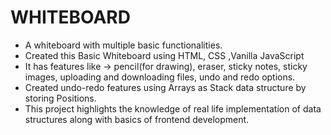 # WHITEBOARD
* A whiteboard with multiple basic functionalities. 
* Created this Basic Whiteboard using HTML, CSS ,Vanilla JavaScript
* It has features like -> pencil(for drawing), eraser, sticky notes, sticky images, uploading and downloading files, undo and redo options.
* Created undo-redo features using Arrays as Stack data structure by storing Positions.
* This project highlights the knowledge of real life implementation of data structures along with basics of frontend development.


